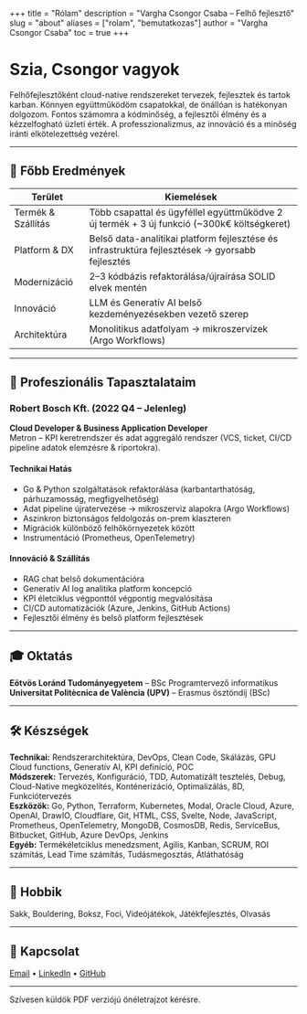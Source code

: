 +++
title = "Rólam"
description = "Vargha Csongor Csaba – Felhő fejlesztő"
slug = "about"
aliases = ["rolam", "bemutatkozas"]
author = "Vargha Csongor Csaba"
toc = true
+++

# Szia, Csongor vagyok

Felhőfejlesztőként cloud-native rendszereket tervezek, fejlesztek és tartok karban. Könnyen együttműködöm csapatokkal, de önállóan is hatékonyan dolgozom. Fontos számomra a kódminőség, a fejlesztői élmény és a kézzelfogható üzleti érték. A professzionalizmus, az innováció és a minőség iránti elkötelezettség vezérel.

---

## 🚀 Főbb Eredmények

| Terület | Kiemelések |
|--------|------------|
| Termék & Szállítás | Több csapattal és ügyféllel együttműködve 2 új termék + 3 új funkció (~300k€ költségkeret) |
| Platform & DX | Belső data-analitikai platform fejlesztése és infrastruktúra fejlesztések -> gyorsabb fejlesztés |
| Modernizáció | 2–3 kódbázis refaktorálása/újraírása SOLID elvek mentén |
| Innováció | LLM és Generatív AI belső kezdeményezésekben vezető szerep |
| Architektúra | Monolitikus adatfolyam → mikroszervizek (Argo Workflows) |

---

## 💼 Profeszionális Tapasztalataim

### Robert Bosch Kft. (2022 Q4 – Jelenleg)  
**Cloud Developer & Business Application Developer**  
Metron – KPI keretrendszer és adat aggregáló rendszer (VCS, ticket, CI/CD pipeline adatok elemzésre & riportokra).

#### Technikai Hatás
- Go & Python szolgáltatások refaktorálása (karbantarthatóság, párhuzamosság, megfigyelhetőség)
- Adat pipeline újratervezése → mikroszerviz alapokra (Argo Workflows)
- Aszinkron biztonságos feldolgozás on-prem klaszteren
- Migrációk különböző felhőkörnyezetek között
- Instrumentáció (Prometheus, OpenTelemetry)

#### Innováció & Szállítás
- RAG chat belső dokumentációra
- Generatív AI log analitika platform koncepció
- KPI életciklus végponttól végpontig megvalósítása
- CI/CD automatizációk (Azure, Jenkins, GitHub Actions)
- Fejlesztői élmény és belső platform fejlesztések

---

## 🎓 Oktatás
**Eötvös Loránd Tudományegyetem** – BSc Programtervező informatikus  
**Universitat Politècnica de València (UPV)** – Erasmus ösztöndíj (BSc)

---

## 🛠 Készségek
**Technikai:** Rendszerarchitektúra, DevOps, Clean Code, Skálázás, GPU Cloud functions, Generatív AI, KPI definíció, POC  
**Módszerek:** Tervezés, Konfiguráció, TDD, Automatizált tesztelés, Debug, Cloud-Native megközelítés, Konténerizáció, Optimalizálás, 8D, Funkciótervezés  
**Eszközök:** Go, Python, Terraform, Kubernetes, Modal, Oracle Cloud, Azure, OpenAI, DrawIO, Cloudflare, Git, HTML, CSS, Svelte, Node, JavaScript, Prometheus, OpenTelemetry, MongoDB, CosmosDB, Redis, ServiceBus, Bitbucket, GitHub, Azure DevOps, Jenkins  
**Egyéb:** Termékéletciklus menedzsment, Agilis, Kanban, SCRUM, ROI számítás, Lead Time számítás, Tudásmegosztás, Átláthatóság

---

## 🧩 Hobbik
Sakk, Bouldering, Boksz, Foci, Videójátékok, Játékfejlesztés, Olvasás

---

## 🔗 Kapcsolat
[Email](mailto:varghacsongorcsaba@gmail.com) • [LinkedIn](https://www.linkedin.com/in/varghacsongorcsaba/) • [GitHub](https://github.com/vcscsvcscs)

---
Szívesen küldök PDF verziójú önéletrajzot kérésre.
